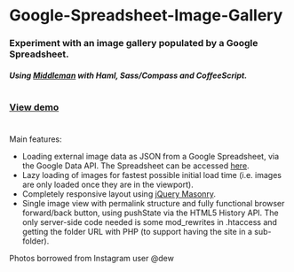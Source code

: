 # Google-Spreadsheet-Image-Gallery
### Experiment with an image gallery populated by a Google Spreadsheet.
##### Using [Middleman](http://middlemanapp.com) with Haml, Sass/Compass and CoffeeScript. 

# 

### [View demo](http://dev.deepfriedmind.com/google-spreadsheet-image-gallery)

# 

Main features:

- Loading external image data as JSON from a Google Spreadsheet, via the Google Data API. The Spreadsheet can be accessed [here](https://docs.google.com/spreadsheet/pub?key=0AlCvCeRvw0lbdDJFclJsRE5PczJXbndubUlpd0FjMEE&output=html).
- Lazy loading of images for fastest possible initial load time (i.e. images are only loaded once they are in the viewport).
- Completely responsive layout using [jQuery Masonry](http://masonry.desandro.com/).
- Single image view with permalink structure and fully functional browser forward/back button, using pushState via the HTML5 History API. The only server-side code needed is some mod_rewrites in .htaccess and getting the folder URL with PHP (to support having the site in a sub-folder).

Photos borrowed from Instagram user @dew